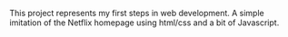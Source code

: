 This project represents my first steps in web development. A simple imitation of the Netflix homepage using html/css and a bit of Javascript.
